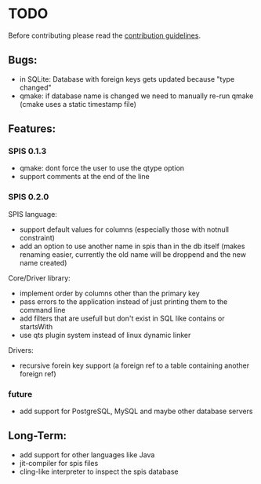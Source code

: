 # TODO

Before contributing please read the [contribution guidelines](./Contribution.md).

## Bugs:

- in SQLite: Database with foreign keys gets updated because "type changed"
- qmake: if database name is changed we need to manually re-run qmake (cmake uses a static timestamp file)

## Features:

### SPIS 0.1.3

- qmake: dont force the user to use the qtype option
- support comments at the end of the line

### SPIS 0.2.0

SPIS language:

- support default values for columns (especially those with notnull constraint)
- add an option to use another name in spis than in the db itself (makes renaming easier,
  currently the old name will be droppend and the new name created)

Core/Driver library:

- implement order by columns other than the primary key
- pass errors to the application instead of just printing them to the command line
- add filters that are usefull but don't exist in SQL like contains or startsWith
- use qts plugin system instead of linux dynamic linker

Drivers:

- recursive forein key support (a foreign ref to a table containing another foreign ref)


### future

- add support for PostgreSQL, MySQL and maybe other database servers


## Long-Term:

- add support for other languages like Java
- jit-compiler for spis files
- cling-like interpreter to inspect the spis database
